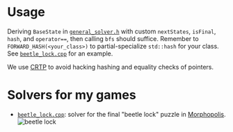 # Usage
Deriving `BaseState` in [`general_solver.h`](general_solver.h) with custom `nextStates`, `isFinal`, `hash`, and `operator==`, then calling `bfs` should suffice. Remember to `FORWARD_HASH(<your_class>)` to partial-specialize `std::hash` for your class.
See [`beetle_lock.cpp`](beetle_lock.cpp) for an example.

We use [CRTP](https://en.wikipedia.org/wiki/Curiously_recurring_template_pattern) to avoid hacking hashing and equality checks of pointers.

# Solvers for my games
* [`beetle_lock.cpp`](beetle_lock.cpp): solver for the final "beetle lock" puzzle in [Morphopolis](https://store.steampowered.com/app/314020/Morphopolis/).
![beetle lock](beetle_lock.jpg)

